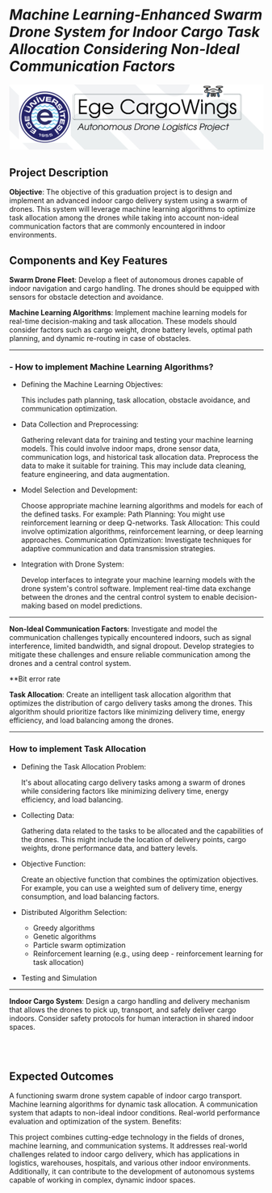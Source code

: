 # *Machine Learning-Enhanced Swarm Drone System for Indoor Cargo Task Allocation Considering Non-Ideal Communication Factors*

![alt text](banner.png "Title")

## Project Description

**Objective**: The objective of this graduation project is to design and implement an advanced indoor cargo delivery system using a swarm of drones. This system will leverage machine learning algorithms to optimize task allocation among the drones while taking into account non-ideal communication factors that are commonly encountered in indoor environments.

## Components and Key Features

**Swarm Drone Fleet**: Develop a fleet of autonomous drones capable of indoor navigation and cargo handling. The drones should be equipped with sensors for obstacle detection and avoidance.

**Machine Learning Algorithms**: Implement machine learning models for real-time decision-making and task allocation. These models should consider factors such as cargo weight, drone battery levels, optimal path planning, and dynamic re-routing in case of obstacles.

---

### -  How to implement Machine Learning Algorithms?

- Defining the Machine Learning Objectives:

    This includes path planning, task allocation, obstacle avoidance, and communication optimization.

- Data Collection and Preprocessing:

    Gathering relevant data for training and testing your machine learning models. This could involve indoor maps, drone sensor data, communication logs, and historical task allocation data.
    Preprocess the data to make it suitable for training. This may include data cleaning, feature engineering, and data augmentation.

- Model Selection and Development:

    Choose appropriate machine learning algorithms and models for each of the defined tasks. For example:
    Path Planning: You might use reinforcement learning or deep Q-networks.
    Task Allocation: This could involve optimization algorithms, reinforcement learning, or deep learning approaches.
    Communication Optimization: Investigate techniques for adaptive communication and data transmission strategies.

- Integration with Drone System:

    Develop interfaces to integrate your machine learning models with the drone system's control software.
    Implement real-time data exchange between the drones and the central control system to enable decision-making based on model predictions.

--- 


**Non-Ideal Communication Factors**: Investigate and model the communication challenges typically encountered indoors, such as signal interference, limited bandwidth, and signal dropout. Develop strategies to mitigate these challenges and ensure reliable communication among the drones and a central control system.

**Bit error rate

**Task Allocation**: Create an intelligent task allocation algorithm that optimizes the distribution of cargo delivery tasks among the drones. This algorithm should prioritize factors like minimizing delivery time, energy efficiency, and load balancing among the drones.

---

### How to implement Task Allocation

- Defining the Task Allocation Problem:

     It's about allocating cargo delivery tasks among a swarm of drones while considering factors like minimizing delivery time, energy efficiency, and load balancing.

- Collecting Data:

    Gathering data related to the tasks to be allocated and the capabilities of the drones. This might include the location of delivery points, cargo weights, drone performance data, and battery levels.

- Objective Function:

    Create an objective function that combines the optimization objectives. For example, you can use a weighted sum of delivery time, energy consumption, and load balancing factors.

- Distributed Algorithm Selection:
    - Greedy algorithms
    - Genetic algorithms
    - Particle swarm optimization
    - Reinforcement learning (e.g., using deep - reinforcement learning for task allocation)

- Testing and Simulation

---

**Indoor Cargo System**: Design a cargo handling and delivery mechanism that allows the drones to pick up, transport, and safely deliver cargo indoors. Consider safety protocols for human interaction in shared indoor spaces.


<br>
<br>

## Expected Outcomes

A functioning swarm drone system capable of indoor cargo transport.
Machine learning algorithms for dynamic task allocation.
A communication system that adapts to non-ideal indoor conditions.
Real-world performance evaluation and optimization of the system.
Benefits:

This project combines cutting-edge technology in the fields of drones, machine learning, and communication systems. It addresses real-world challenges related to indoor cargo delivery, which has applications in logistics, warehouses, hospitals, and various other indoor environments. Additionally, it can contribute to the development of autonomous systems capable of working in complex, dynamic indoor spaces.